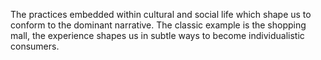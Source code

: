 The practices embedded within cultural and social life which shape us to conform to the dominant narrative. The classic example is the shopping mall, the experience shapes us in subtle ways to become individualistic consumers.